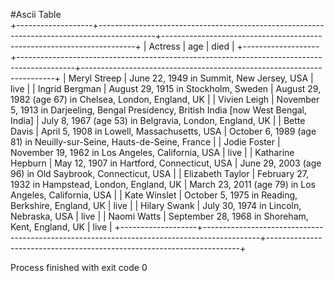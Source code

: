 
#Ascii Table  
+-------------------+--------------------------------------------------------------------------------------------+-----------------------------------------------------------------------+
|      Actress      |                                            age                                             |                                  died                                 |
+-------------------+--------------------------------------------------------------------------------------------+-----------------------------------------------------------------------+
|    Meryl Streep   |                          June 22, 1949 in Summit, New Jersey, USA                          |                                  live                                 |
|   Ingrid Bergman  |                            August 29, 1915 in Stockholm, Sweden                            |        August 29, 1982 (age 67) in Chelsea, London, England, UK       |
|    Vivien Leigh   |  November 5, 1913 in Darjeeling, Bengal Presidency, British India [now West Bengal, India] |        July 8, 1967 (age 53) in Belgravia, London, England, UK        |
|    Bette Davis    |                        April 5, 1908 in Lowell, Massachusetts, USA                         | October 6, 1989 (age 81) in Neuilly-sur-Seine, Hauts-de-Seine, France |
|    Jodie Foster   |                      November 19, 1962 in Los Angeles, California, USA                     |                                  live                                 |
| Katharine Hepburn |                         May 12, 1907 in Hartford, Connecticut, USA                         |        June 29, 2003 (age 96) in Old Saybrook, Connecticut, USA       |
|  Elizabeth Taylor |                    February 27, 1932 in Hampstead, London, England, UK                     |        March 23, 2011 (age 79) in Los Angeles, California, USA        |
|    Kate Winslet   |                     October 5, 1975 in Reading, Berkshire, England, UK                     |                                  live                                 |
|    Hilary Swank   |                          July 30, 1974 in Lincoln, Nebraska, USA                           |                                  live                                 |
|     Naomi Watts   |                     September 28, 1968 in Shoreham, Kent, England, UK                      |                                  live                                 |
+-------------------+--------------------------------------------------------------------------------------------+-----------------------------------------------------------------------+

Process finished with exit code 0
